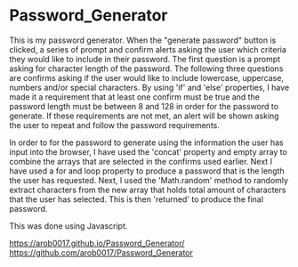 # Password_Generator

This is my password generator. When the "generate password" button is clicked, a series of prompt and confirm alerts asking the user which criteria they would like to include in their password. 
The first question is a prompt asking for character length of the password. The following three questions are confirms asking if the user would like to include lowercase, uppercase, numbers and/or special characters. 
By using 'if' and 'else' properties, I have made it a requirement that at least one confirm must be true and the password length must be between 8 and 128 in order for the password to generate. If these requirements are not met, an alert will be shown asking the user to repeat and follow the password requirements. 

In order to for the password to generate using the information the user has input into the browser, I have used the 'concat' property and empty array to combine the arrays that are selected in the confirms used earlier. Next I have used a for and loop property to produce a password that is the length the user has requested. 
Next, I used the 'Math.random' method to randomly extract characters from the new array that holds total amount of characters that the user has selected. This is then 'returned' to produce the final password.

This was done using Javascript. 

https://arob0017.github.io/Password_Generator/ <br>
https://github.com/arob0017/Password_Generator
